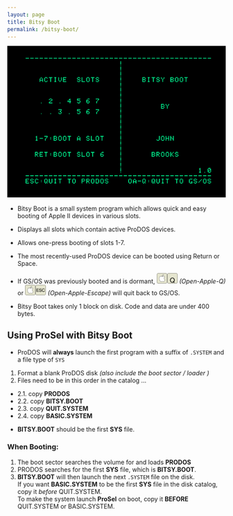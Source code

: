```yaml
---
layout: page
title: Bitsy Boot
permalink: /bitsy-boot/
---
```



<p><img src="/pix/prodos24/ProDOS-2.4-Bitsy-Boot.png"></p>

* Bitsy Boot is a small system program which allows quick and easy booting of Apple II devices in various slots.

* Displays all slots which contain active ProDOS devices.
* Allows one-press booting of slots 1-7.
* The most recently-used ProDOS device can be booted using Return or Space.
* If GS/OS was previously booted and is dormant, <img style="width:24px; height:24px;" src="/pix/OpenAppleButton.svg" onerror="this.onerror=null; this.src='/pix/OpenAppleButton-24x24.png'" /><img style="width:24px; height:24px;" src="/pix/QAppleButton.svg" onerror="this.onerror=null; this.src='/pix/QAppleButton-24x24.png'" /> _(Open-Apple-Q)_ or <img style="width:24px; height:24px;" src="/pix/OpenAppleButton.svg" onerror="this.onerror=null; this.src='/pix/OpenAppleButton-24x24.png'" /><img style="width:24px; height:24px;" src="/pix/EscAppleButton.svg" onerror="this.onerror=null; this.src='/pix/EscAppleButton-24x24.png'" /> _(Open-Apple-Escape)_ will quit back to GS/OS.
* Bitsy Boot takes only 1 block on disk. Code and data are under 400 bytes.



<a name="using-prosel-with-bitsy-boot" />

## Using ProSel with Bitsy Boot

* ProDOS will **always** launch the first program with a suffix of `.SYSTEM` and a file type of `SYS`

<!-- `$ff!` -->

1. Format a blank ProDOS disk _(also include the boot sector / loader )_
2. Files need to be in this order in the catalog ...
  - 2.1. copy **PRODOS**
  - 2.2. copy **BITSY.BOOT**
  - 2.3. copy **QUIT.SYSTEM**
  - 2.4. copy **BASIC.SYSTEM**

* **BITSY.BOOT** should be the first **SYS** file.

### When Booting:

1. The boot sector searches the volume for and loads **PRODOS**
2. PRODOS searches for the first **SYS** file, which is **BITSY.BOOT**.
3. **BITSY.BOOT** will then launch the next `.SYSTEM` file on the disk.<br />If you want **BASIC.SYSTEM** to be the first **SYS** file in the disk catalog, copy it _before_ QUIT.SYSTEM.<br />To make the system launch **ProSel** on boot, copy it **BEFORE** QUIT.SYSTEM or BASIC.SYSTEM.







